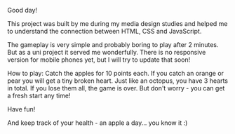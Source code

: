 Good day!

This project was built by me during my media design studies and helped me to understand the connection between HTML, CSS and JavaScript. 

The gameplay is very simple and probably boring to play after 2 minutes. But as a uni project it served me wonderfully. There is no responsive version for mobile phones yet, but I will try to update that soon!

How to play:
Catch the apples for 10 points each. 
If you catch an orange or pear you will get a tiny broken heart.
Just like an octopus, you have 3 hearts in total. 
If you lose them all, the game is over. 
But don't worry - you can get a fresh start any time!

Have fun!

And keep track of your health - an apple a day... you know it :)
